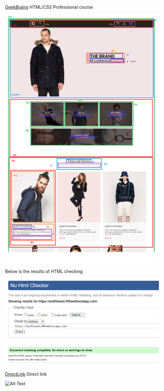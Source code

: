 [GeekBrains](https://geekbrains.ru/) HTML/CSS Professional course

![blocks](/mrkdimg/layoutBlocks.png)

Below is the results of HTML checking


![blocks](/mrkdimg/htmlCheck.png)

[DirectLink](https://asdfdsasd.000webhostapp.com/) Direct link

![Alt Text](/mrkdimg/manu.gif)

